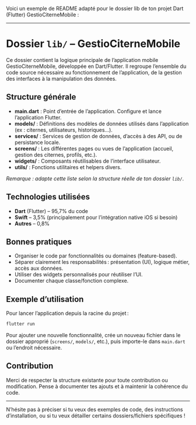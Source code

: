 Voici un exemple de README adapté pour le dossier lib de ton projet Dart (Flutter) GestioCiterneMobile :

---

# Dossier `lib/` – GestioCiterneMobile

Ce dossier contient la logique principale de l’application mobile GestioCiterneMobile, développée en Dart/Flutter. Il regroupe l’ensemble du code source nécessaire au fonctionnement de l’application, de la gestion des interfaces à la manipulation des données.

## Structure générale

- **main.dart** : Point d’entrée de l’application. Configure et lance l’application Flutter.
- **models/** : Définitions des modèles de données utilisés dans l’application (ex : citernes, utilisateurs, historiques…).
- **services/** : Services de gestion de données, d’accès à des API, ou de persistance locale.
- **screens/** : Les différentes pages ou vues de l’application (accueil, gestion des citernes, profils, etc.).
- **widgets/** : Composants réutilisables de l’interface utilisateur.
- **utils/** : Fonctions utilitaires et helpers divers.

_Remarque : adapte cette liste selon la structure réelle de ton dossier `lib/`._

## Technologies utilisées

- **Dart** (Flutter) – 95,7% du code
- **Swift** – 3,5% (principalement pour l’intégration native iOS si besoin)
- **Autres** – 0,8%

## Bonnes pratiques

- Organiser le code par fonctionnalités ou domaines (feature-based).
- Séparer clairement les responsabilités : présentation (UI), logique métier, accès aux données.
- Utiliser des widgets personnalisés pour réutiliser l’UI.
- Documenter chaque classe/fonction complexe.

## Exemple d’utilisation

Pour lancer l’application depuis la racine du projet :

```bash
flutter run
```

Pour ajouter une nouvelle fonctionnalité, crée un nouveau fichier dans le dossier approprié (`screens/`, `models/`, etc.), puis importe-le dans `main.dart` ou l’endroit nécessaire.

## Contribution

Merci de respecter la structure existante pour toute contribution ou modification. Pense à documenter tes ajouts et à maintenir la cohérence du code.

---

N’hésite pas à préciser si tu veux des exemples de code, des instructions d’installation, ou si tu veux détailler certains dossiers/fichiers spécifiques !
